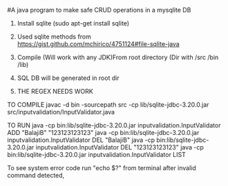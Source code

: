 #A java program to make safe CRUD operations in a mysqlite DB

1. Install sqlite (sudo apt-get install sqlite)
2. Used sqlite methods from https://gist.github.com/mchirico/4751124#file-sqlite-java
3. Compile (Will work with any JDK)From root directory (Dir with /src /bin /lib)
4. SQL DB will be generated in root dir

5. THE REGEX NEEDS WORK

TO COMPILE
javac -d bin -sourcepath src -cp lib/sqlite-jdbc-3.20.0.jar src/inputvalidation/InputValidator.java

TO RUN
java -cp bin:lib/sqlite-jdbc-3.20.0.jar inputvalidation.InputValidator ADD "BalajiB" "123123123123"
java -cp bin:lib/sqlite-jdbc-3.20.0.jar inputvalidation.InputValidator DEL "BalajiB"
java -cp bin:lib/sqlite-jdbc-3.20.0.jar inputvalidation.InputValidator DEL "123123123123"
java -cp bin:lib/sqlite-jdbc-3.20.0.jar inputvalidation.InputValidator LIST

To see system error code run "echo $?" from terminal after invalid command detected,
